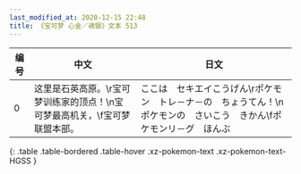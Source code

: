 ```yaml
---
last_modified_at: 2020-12-15 22:48
title: 《宝可梦 心金／魂银》文本 513
---
```

| 编号 | 中文 | 日文 |
| ---- | ---- | ---- |
| 0 | 这里是石英高原。\r宝可梦训练家的顶点！\n宝可梦最高机关，\f宝可梦联盟本部。 | ここは　セキエイこうげん\rポケモン　トレ－ナ－の　ちょうてん！\nポケモンの　さいこう　きかん\fポケモンリ－グ　ほんぶ |
{: .table .table-bordered .table-hover .xz-pokemon-text .xz-pokemon-text-HGSS }
